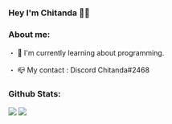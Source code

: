 ### Hey I'm Chitanda 👋👋
### About me:

・ 🌱 I'm currently learning about programming.

・ 📪 My contact : Discord Chitanda#2468

### Github Stats:
<img src="https://github-readme-stats.vercel.app/api?username=chitandaa&&show_icons=true&title_color=bb2acf&icon_color=f0c91d&text_color=daf7dc&bg_color=000000">
<img src="https://github-readme-stats.vercel.app/api/top-langs/?username=chitandaa&&langs_count=8&show_icons=true&title_color=4fadff&icon_color=f0c91d&text_color=daf7dc&bg_color=050000">
